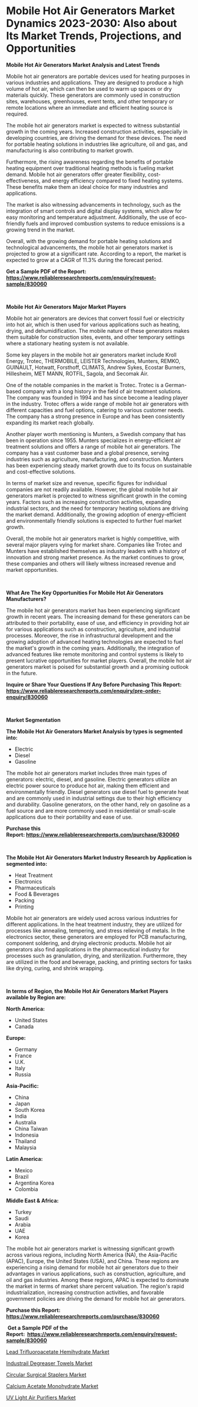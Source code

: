 <p><h1>Mobile Hot Air Generators Market Dynamics 2023-2030: Also about Its Market Trends, Projections, and Opportunities</h1></p><p><strong>Mobile Hot Air Generators Market Analysis and Latest Trends</strong></p>
<p><p>Mobile hot air generators are portable devices used for heating purposes in various industries and applications. They are designed to produce a high volume of hot air, which can then be used to warm up spaces or dry materials quickly. These generators are commonly used in construction sites, warehouses, greenhouses, event tents, and other temporary or remote locations where an immediate and efficient heating source is required.</p><p>The mobile hot air generators market is expected to witness substantial growth in the coming years. Increased construction activities, especially in developing countries, are driving the demand for these devices. The need for portable heating solutions in industries like agriculture, oil and gas, and manufacturing is also contributing to market growth.</p><p>Furthermore, the rising awareness regarding the benefits of portable heating equipment over traditional heating methods is fueling market demand. Mobile hot air generators offer greater flexibility, cost-effectiveness, and energy efficiency compared to fixed heating systems. These benefits make them an ideal choice for many industries and applications.</p><p>The market is also witnessing advancements in technology, such as the integration of smart controls and digital display systems, which allow for easy monitoring and temperature adjustment. Additionally, the use of eco-friendly fuels and improved combustion systems to reduce emissions is a growing trend in the market.</p><p>Overall, with the growing demand for portable heating solutions and technological advancements, the mobile hot air generators market is projected to grow at a significant rate. According to a report, the market is expected to grow at a CAGR of 11.3% during the forecast period.</p></p>
<p><strong>Get a Sample PDF of the Report:&nbsp; <a href="https://www.reliableresearchreports.com/enquiry/request-sample/830060">https://www.reliableresearchreports.com/enquiry/request-sample/830060</a></strong></p>
<p>&nbsp;</p>
<p><strong>Mobile Hot Air Generators Major Market Players</strong></p>
<p><p>Mobile hot air generators are devices that convert fossil fuel or electricity into hot air, which is then used for various applications such as heating, drying, and dehumidification. The mobile nature of these generators makes them suitable for construction sites, events, and other temporary settings where a stationary heating system is not available.</p><p>Some key players in the mobile hot air generators market include Kroll Energy, Trotec, THERMOBILE, LEISTER Technologies, Munters, REMKO, GUINAULT, Hotwatt, Forsthoff, CLIMATS, Andrew Sykes, Ecostar Burners, Hillesheim, MET MANN, ROTFIL, Sagola, and Secomak Air.</p><p>One of the notable companies in the market is Trotec. Trotec is a German-based company with a long history in the field of air treatment solutions. The company was founded in 1994 and has since become a leading player in the industry. Trotec offers a wide range of mobile hot air generators with different capacities and fuel options, catering to various customer needs. The company has a strong presence in Europe and has been consistently expanding its market reach globally.</p><p>Another player worth mentioning is Munters, a Swedish company that has been in operation since 1955. Munters specializes in energy-efficient air treatment solutions and offers a range of mobile hot air generators. The company has a vast customer base and a global presence, serving industries such as agriculture, manufacturing, and construction. Munters has been experiencing steady market growth due to its focus on sustainable and cost-effective solutions.</p><p>In terms of market size and revenue, specific figures for individual companies are not readily available. However, the global mobile hot air generators market is projected to witness significant growth in the coming years. Factors such as increasing construction activities, expanding industrial sectors, and the need for temporary heating solutions are driving the market demand. Additionally, the growing adoption of energy-efficient and environmentally friendly solutions is expected to further fuel market growth.</p><p>Overall, the mobile hot air generators market is highly competitive, with several major players vying for market share. Companies like Trotec and Munters have established themselves as industry leaders with a history of innovation and strong market presence. As the market continues to grow, these companies and others will likely witness increased revenue and market opportunities.</p></p>
<p>&nbsp;</p>
<p><strong>What Are The Key Opportunities For Mobile Hot Air Generators Manufacturers?</strong></p>
<p><p>The mobile hot air generators market has been experiencing significant growth in recent years. The increasing demand for these generators can be attributed to their portability, ease of use, and efficiency in providing hot air for various applications such as construction, agriculture, and industrial processes. Moreover, the rise in infrastructural development and the growing adoption of advanced heating technologies are expected to fuel the market's growth in the coming years. Additionally, the integration of advanced features like remote monitoring and control systems is likely to present lucrative opportunities for market players. Overall, the mobile hot air generators market is poised for substantial growth and a promising outlook in the future.</p></p>
<p><strong>Inquire or Share Your Questions If Any Before Purchasing This Report: <a href="https://www.reliableresearchreports.com/enquiry/pre-order-enquiry/830060">https://www.reliableresearchreports.com/enquiry/pre-order-enquiry/830060</a></strong></p>
<p>&nbsp;</p>
<p><strong>Market Segmentation</strong></p>
<p><strong>The Mobile Hot Air Generators Market Analysis by types is segmented into:</strong></p>
<p><ul><li>Electric</li><li>Diesel</li><li>Gasoline</li></ul></p>
<p><p>The mobile hot air generators market includes three main types of generators: electric, diesel, and gasoline. Electric generators utilize an electric power source to produce hot air, making them efficient and environmentally friendly. Diesel generators use diesel fuel to generate heat and are commonly used in industrial settings due to their high efficiency and durability. Gasoline generators, on the other hand, rely on gasoline as a fuel source and are more commonly used in residential or small-scale applications due to their portability and ease of use.</p></p>
<p><strong>Purchase this Report:&nbsp;<a href="https://www.reliableresearchreports.com/purchase/830060">https://www.reliableresearchreports.com/purchase/830060</a></strong></p>
<p>&nbsp;</p>
<p><strong>The Mobile Hot Air Generators Market Industry Research by Application is segmented into:</strong></p>
<p><ul><li>Heat Treatment</li><li>Electronics</li><li>Pharmaceuticals</li><li>Food & Beverages</li><li>Packing</li><li>Printing</li></ul></p>
<p><p>Mobile hot air generators are widely used across various industries for different applications. In the heat treatment industry, they are utilized for processes like annealing, tempering, and stress relieving of metals. In the electronics sector, these generators are employed for PCB manufacturing, component soldering, and drying electronic products. Mobile hot air generators also find applications in the pharmaceutical industry for processes such as granulation, drying, and sterilization. Furthermore, they are utilized in the food and beverage, packing, and printing sectors for tasks like drying, curing, and shrink wrapping.</p></p>
<p>&nbsp;</p>
<p><strong>In terms of Region, the Mobile Hot Air Generators Market Players available by Region are:</strong></p>
<p>
    <p> <strong> North America: </strong>
        <ul>
            <li>United States</li>
            <li>Canada</li>
        </ul>
        </p> 
    <p> <strong> Europe: </strong>
        <ul>
            <li>Germany</li>
            <li>France</li>
            <li>U.K.</li>
            <li>Italy</li>
            <li>Russia</li>
        </ul>
        </p> 
    <p> <strong> Asia-Pacific: </strong>
        <ul>
            <li>China</li>
            <li>Japan</li>
            <li>South Korea</li>
            <li>India</li>
            <li>Australia</li>
            <li>China Taiwan</li>
            <li>Indonesia</li>
            <li>Thailand</li>
            <li>Malaysia</li>
        </ul>
        </p> 
    <p> <strong> Latin America: </strong>
        <ul>
            <li>Mexico</li>
            <li>Brazil</li>
            <li>Argentina Korea</li>
            <li>Colombia</li>
        </ul>
        </p> 
    <p> <strong> Middle East & Africa: </strong>
        <ul>
            <li>Turkey</li>
            <li>Saudi</li>
            <li>Arabia</li>
            <li>UAE</li>
            <li>Korea</li>
        </ul>
    </p>
    </p>
<p><p>The mobile hot air generators market is witnessing significant growth across various regions, including North America (NA), the Asia-Pacific (APAC), Europe, the United States (USA), and China. These regions are experiencing a rising demand for mobile hot air generators due to their advantages in various applications, such as construction, agriculture, and oil and gas industries. Among these regions, APAC is expected to dominate the market in terms of market share percent valuation. The region's rapid industrialization, increasing construction activities, and favorable government policies are driving the demand for mobile hot air generators.</p></p>
<p><strong>Purchase this Report: <a href="https://www.reliableresearchreports.com/purchase/830060">https://www.reliableresearchreports.com/purchase/830060</a></strong></p>
<p>&nbsp;<strong>Get a Sample PDF of the Report:&nbsp;&nbsp;<a href="https://www.reliableresearchreports.com/enquiry/request-sample/830060">https://www.reliableresearchreports.com/enquiry/request-sample/830060</a></strong></p>
<p><strong></strong></p>
<p><p><a href="https://github.com/amae102299/Market-Research-Report-List-1/blob/main/lead-trifluoroacetate-hemihydrate-market.md">Lead Trifluoroacetate Hemihydrate Market</a></p><p><a href="https://medium.com/@elyssablick/industrail-degreaser-towels-market-analysis-and-sze-forecasted-for-period-from-2023-to-2030-af57dad50399">Industrail Degreaser Towels Market</a></p><p><a href="https://www.linkedin.com/pulse/circular-surgical-staplers-market-insights/">Circular Surgical Staplers Market</a></p><p><a href="https://github.com/sndrkn/Market-Research-Report-List-1/blob/main/calcium-acetate-monohydrate-market.md">Calcium Acetate Monohydrate Market</a></p><p><a href="https://www.linkedin.com/pulse/uv-light-air-purifiers-market-size-share-global-analysis-report/">UV Light Air Purifiers Market</a></p></p>